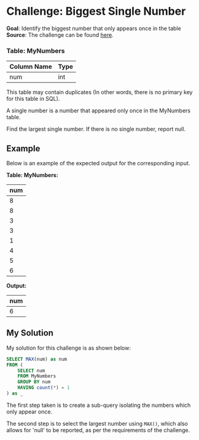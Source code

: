 # Challenge: Biggest Single Number 
**Goal**: Identify the biggest number that only appears once in the table\
**Source**: The challenge can be found [here](https://leetcode.com/problems/biggest-single-number/description/?envType=problem-list-v2&envId=mribl50j).

### Table: MyNumbers

| Column Name | Type |
|-------------|------|
| num         | int  |

This table may contain duplicates (In other words, there is no primary key for this table in SQL).  

A single number is a number that appeared only once in the MyNumbers table.

Find the largest single number. If there is no single number, report null.

## Example
Below is an example of the expected output for the corresponding input.

**Table: MyNumbers:**

| num |
|-----|
| 8   |
| 8   |
| 3   |
| 3   |
| 1   |
| 4   |
| 5   |
| 6   |

**Output:**

| num |
|-----|
| 6   |

## My Solution
My solution for this challenge is as shown below:
```sql
SELECT MAX(num) as num
FROM (
    SELECT num 
    FROM MyNumbers
    GROUP BY num
    HAVING count(*) = 1
) as _

```
The first step taken is to create a sub-query isolating the numbers which only appear once.

The second step is to select the largest number using `MAX()`, which also allows for 'null' to be reported, as per the requirements of the challenge.